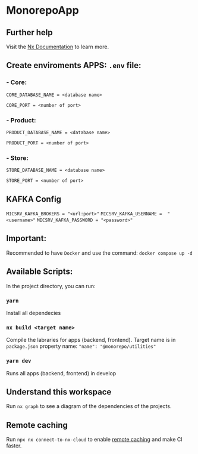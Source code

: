 # MonorepoApp

## Further help

Visit the [Nx Documentation](https://nx.dev) to learn more.

## Create enviroments APPS: `.env` file:

### - Core:

`CORE_DATABASE_NAME = <database name>`

`CORE_PORT = <number of port>`

### - Product:

`PRODUCT_DATABASE_NAME = <database name>`

`PRODUCT_PORT = <number of port>`

### - Store:

`STORE_DATABASE_NAME = <database name>`

`STORE_PORT = <number of port>`

## KAFKA Config

`MICSRV_KAFKA_BROKERS = "<url:port>"`
`MICSRV_KAFKA_USERNAME =  "<username>"`
`MICSRV_KAFKA_PASSWORD = "<password>"`

## Important:

Recommended to have `Docker` and use the command:
`docker compose up -d`

## Available Scripts:

In the project directory, you can run:

### `yarn`

Install all dependecies

### `nx build <target name>`

Compile the labraries for apps (backend, frontend). Target name is in `package.json` property name:
`"name": "@monorepo/utilities"`

### `yarn dev`

Runs all apps (backend, frontend) in develop

## Understand this workspace

Run `nx graph` to see a diagram of the dependencies of the projects.

## Remote caching

Run `npx nx connect-to-nx-cloud` to enable [remote caching](https://nx.app) and make CI faster.
